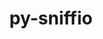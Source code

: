 ---
title: "py-sniffio"
layout: cache
categories: [package, develop]
meta: {"compilers": ["none"], "num_specs": 12, "num_specs_by_stack": {"data-vis-sdk": 4, "e4s": 4, "e4s-neoverse-v2": 4, "root": 12}, "oss": ["ubuntu20.04", "ubuntu22.04"], "platforms": ["linux"], "stacks": ["data-vis-sdk", "e4s", "e4s-neoverse-v2", "root"], "targets": ["neoverse_v2", "x86_64_v3"], "versions": ["1.3.0"]}
spec_details: [{"compiler": "none", "hash": "63ivqcx6fyn326ufn4rft75rn7yg36r5", "os": "ubuntu22.04", "platform": "linux", "size": "-", "stacks": ["e4s", "root"], "target": "x86_64_v3", "variants": ["build_system=python_pip"], "versions": ["1.3.0"]}, {"compiler": "none", "hash": "6liiddbdosklou2ftcne7pk6i3yq4no7", "os": "ubuntu22.04", "platform": "linux", "size": "-", "stacks": ["e4s-neoverse-v2", "root"], "target": "neoverse_v2", "variants": ["build_system=python_pip"], "versions": ["1.3.0"]}, {"compiler": "none", "hash": "7zgeyf34cgkfhptfkgzwdquqtdbxmwk4", "os": "ubuntu22.04", "platform": "linux", "size": "-", "stacks": ["e4s", "root"], "target": "x86_64_v3", "variants": ["build_system=python_pip"], "versions": ["1.3.0"]}, {"compiler": "none", "hash": "aefw3tfqhb2gku4xmary5heq7q3jyjek", "os": "ubuntu22.04", "platform": "linux", "size": "-", "stacks": ["e4s", "root"], "target": "x86_64_v3", "variants": ["build_system=python_pip"], "versions": ["1.3.0"]}, {"compiler": "none", "hash": "aspulxcypmfi34e5vxheseris5dvzk4o", "os": "ubuntu20.04", "platform": "linux", "size": "-", "stacks": ["data-vis-sdk", "root"], "target": "x86_64_v3", "variants": ["build_system=python_pip"], "versions": ["1.3.0"]}, {"compiler": "none", "hash": "c46zwxddzdxr3vii42awanmixodugvwh", "os": "ubuntu20.04", "platform": "linux", "size": "-", "stacks": ["data-vis-sdk", "root"], "target": "x86_64_v3", "variants": ["build_system=python_pip"], "versions": ["1.3.0"]}, {"compiler": "none", "hash": "cakjo5k5e37zn7w2ebnd4tyvi65g76yl", "os": "ubuntu22.04", "platform": "linux", "size": "-", "stacks": ["e4s", "root"], "target": "x86_64_v3", "variants": ["build_system=python_pip"], "versions": ["1.3.0"]}, {"compiler": "none", "hash": "iabtd6grxvhgbwes5wins2mkezzc5cl6", "os": "ubuntu20.04", "platform": "linux", "size": "-", "stacks": ["data-vis-sdk", "root"], "target": "x86_64_v3", "variants": ["build_system=python_pip"], "versions": ["1.3.0"]}, {"compiler": "none", "hash": "juqzxc3hgnt2w5jwbtwq76jedkirut3h", "os": "ubuntu22.04", "platform": "linux", "size": "-", "stacks": ["e4s-neoverse-v2", "root"], "target": "neoverse_v2", "variants": ["build_system=python_pip"], "versions": ["1.3.0"]}, {"compiler": "none", "hash": "k2cs4t4aatqvheiytlakwddct6vqojwz", "os": "ubuntu22.04", "platform": "linux", "size": "-", "stacks": ["e4s-neoverse-v2", "root"], "target": "neoverse_v2", "variants": ["build_system=python_pip"], "versions": ["1.3.0"]}, {"compiler": "none", "hash": "ocemolw2kxooboi263yytisuzpqzazd5", "os": "ubuntu20.04", "platform": "linux", "size": "-", "stacks": ["data-vis-sdk", "root"], "target": "x86_64_v3", "variants": ["build_system=python_pip"], "versions": ["1.3.0"]}, {"compiler": "none", "hash": "ujdcenjhwp3v4v6zfkklcf4dky65of7g", "os": "ubuntu22.04", "platform": "linux", "size": "-", "stacks": ["e4s-neoverse-v2", "root"], "target": "neoverse_v2", "variants": ["build_system=python_pip"], "versions": ["1.3.0"]}]
---